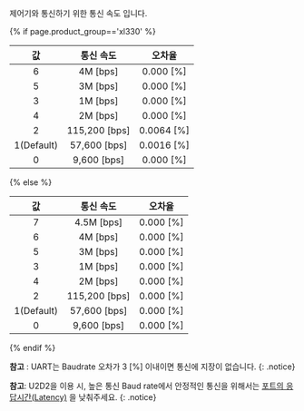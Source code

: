 제어기와 통신하기 위한 통신 속도 입니다.

 {% if page.product_group=='xl330' %}

|     값     |   통신 속도   |   오차율   |
|:----------:|:-------------:|:----------:|
|     6      |   4M [bps]    | 0.000 [%]  |
|     5      |   3M [bps]    | 0.000 [%]  |
|     3      |   1M [bps]    | 0.000 [%]  |
|     4      |   2M [bps]    | 0.000 [%]  |
|     2      | 115,200 [bps] | 0.0064 [%] |
| 1(Default) | 57,600 [bps]  | 0.0016 [%] |
|     0      |  9,600 [bps]  | 0.000 [%]  |

{% else %}

|     값     |   통신 속도   |  오차율   |
|:----------:|:-------------:|:---------:|
|     7      |  4.5M [bps]   | 0.000 [%] |
|     6      |   4M [bps]    | 0.000 [%] |
|     5      |   3M [bps]    | 0.000 [%] |
|     3      |   1M [bps]    | 0.000 [%] |
|     4      |   2M [bps]    | 0.000 [%] |
|     2      | 115,200 [bps] | 0.000 [%] |
| 1(Default) | 57,600 [bps]  | 0.000 [%] |
|     0      |  9,600 [bps]  | 0.000 [%] |

{% endif %}

**참고** : UART는 Baudrate 오차가 3 [%] 이내이면 통신에 지장이 없습니다.
{: .notice}

**참고**: U2D2을 이용 시, 높은 통신 Baud rate에서 안정적인 통신을 위해서는 [포트의 응답시간(Latency)](/docs/kr/software/dynamixel/dynamixel_wizard2/#포트-응답-속도-설정) 을 낮춰주세요.
{: .notice}
